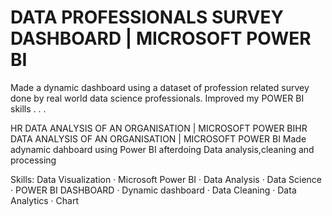 # DATA PROFESSIONALS SURVEY DASHBOARD | MICROSOFT POWER BI
Made a dynamic dashboard using a dataset of profession related survey done by real world data science professionals.
Improved my POWER BI skills
.
.
.


HR DATA ANALYSIS OF AN ORGANISATION | MICROSOFT POWER BIHR DATA ANALYSIS OF AN ORGANISATION | MICROSOFT POWER BI
Made adynamic dahboard using Power BI afterdoing Data analysis,cleaning and processing

Skills: Data Visualization · Microsoft Power BI · Data Analysis · Data Science · POWER BI DASHBOARD · Dynamic dashboard · Data Cleaning · Data Analytics · Chart
